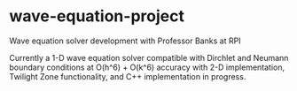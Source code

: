 # wave-equation-project
Wave equation solver development with Professor Banks at RPI

Currently a 1-D wave equation solver compatible with Dirchlet and Neumann boundary conditions at O(h^6) + O(k^6) accuracy with 2-D implementation, Twilight Zone functionality, and C++ implementation in progress.
